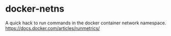 docker-netns
=======

A quick hack to run commands in the docker container network namespace.
https://docs.docker.com/articles/runmetrics/


